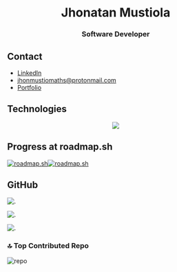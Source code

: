 
<h1 align="center">Jhonatan Mustiola</h1>
<h3 align="center">Software Developer</h3>

## Contact

- [LinkedIn](https://www.linkedin.com/jhonatan-mustiola)
- [jhonmustiomaths@protonmail.com](mailto:jhonmustiomaths@protonmail.com)
- [Portfolio](https://jhonatan-mustiola-portfolio.netlify.app)

## Technologies

<!--tech stack icons-->
<p align="center">
  <a href="https://skillicons.dev">
    <img src="https://skillicons.dev/icons?i=postgres,prisma,express,js,mysql,nextjs,nodejs,py,react,tailwind,ts,cs,net,sass,php,linux,go,flask,fastapi,cpp,c,bash,astro,html,css,git&perline=13" />
  </a>
</p>

## Progress at roadmap.sh

[![roadmap.sh](https://api.roadmap.sh/v1-badge/tall/64af6cdf5f038d81eead5cf0?variant=dark&roadmaps=javascript%2Cpython%2Cgolang%2Csql)](https://roadmap.sh)[![roadmap.sh](https://api.roadmap.sh/v1-badge/tall/64af6cdf5f038d81eead5cf0?variant=dark&roadmaps=aspnet-core%2Cdatastructures-and-algorithms%2Cbackend%2Crust)](https://roadmap.sh)

<!-- ### LeetCode
![](https://leetcard.jacoblin.cool/JhonatanMustiola?theme=dark&font=Oswald&ext=heatmap) -->

## GitHub

![.](https://github-readme-stats.vercel.app/api?username=hiahir357&theme=blue-green&hide_border=false&include_all_commits=true&count_private=false)

![.](https://github-readme-streak-stats.herokuapp.com/?user=hiahir357&theme=blue-green&hide_border=false)

![.](https://github-readme-stats.vercel.app/api/top-langs/?username=hiahir357&theme=blue-green&hide_border=false&include_all_commits=true&count_private=false&layout=compact)
<!-- ![](https://leetcard.jacoblin.cool/JhonatanMustiola?ext=activity) -->

### 🔝 Top Contributed Repo

![repo](https://github-contributor-stats.vercel.app/api?username=hiahir357&limit=5&theme=blue-green&combine_all_yearly_contributions=true)
